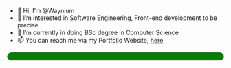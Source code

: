 - 👋 Hi, I’m @Waynium
- 👀 I’m interested in Software Engineering, Front-end development to be precise
- 🌱 I’m currently in doing BSc degree in Computer Science 
- 📫 You can reach me via my Portfolio Website, <a href="https://wandilenyembe.netlify.app/">here</a>

<div style="display:flex; flex-direction:row; gap:1.12rem; background:green; border:1px solid; border-radius: 1rem;" className="acheivements">
  <a href="https://www.hackerrank.com/certificates/111852cebf7a"><img width="30% src="BasicJava.JPG" /></a>
  <a href="https://www.hackerrank.com/certificates/b8d9d237c58b"><img width="30% src="BasicCSharp.JPG" /></a>
  <a href="https://github.com/Waynium/JPMorgan-Tech-Task3"><img width="30% src="JPMorgan Certificate.png" /></a>
</div>


                                                            

<!---
Waynium/Waynium is a ✨ special ✨ repository because its `README.md` (this file) appears on your GitHub profile.
You can click the Preview link to take a look at your changes.
--->
